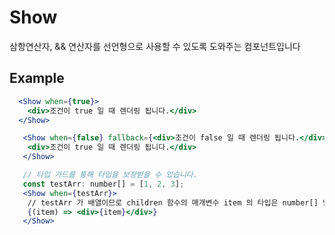 # Show

삼항연산자, && 연산자를 선언형으로 사용할 수 있도록 도와주는 컴포넌트입니다

## Example

```jsx
  <Show when={true}>
    <div>조건이 true 일 때 렌더링 됩니다.</div>
  </Show>

   <Show when={false} fallback={<div>조건이 false 일 때 렌더링 됩니다.</div>}>
    <div>조건이 true 일 때 렌더링 됩니다.</div>
   </Show>

   // 타입 가드를 통해 타입을 보장받을 수 있습니다.
   const testArr: number[] = [1, 2, 3];
   <Show when={testArr}>
    // testArr 가 배열이므로 children 함수의 매개변수 item 의 타입은 number[] 입니다.
    {(item) => <div>{item}</div>}
   </Show>
```

